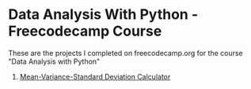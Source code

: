 # Data Analysis With Python - Freecodecamp Course

These are the projects I completed on freecodecamp.org for the course "Data Analysis with Python"

1. <a href="https://github.com/lauren-goodlife/data-analysis-with-python/blob/d1215db40bb85f4d086554d213f20408de08d370/Mean-Variance-Standard%20Deviation%20Calculator">Mean-Variance-Standard Deviation Calculator</a>
